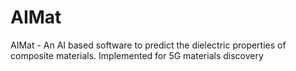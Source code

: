 # AIMat
AIMat - An AI based software to predict the dielectric properties of composite materials. Implemented for 5G materials discovery
